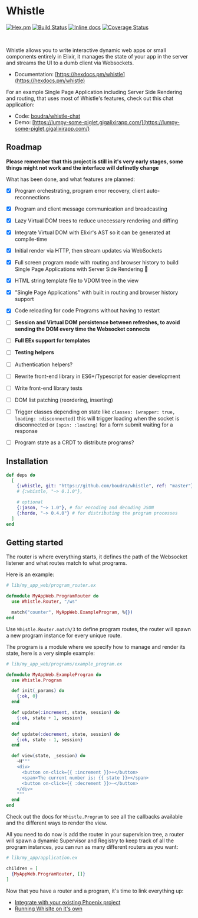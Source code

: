 # Whistle
[![Hex.pm](https://img.shields.io/hexpm/v/whistle.svg)](https://hex.pm/packages/whistle) [![Build Status](https://travis-ci.org/boudra/whistle.svg?branch=master)](https://travis-ci.org/boudra/whistle) [![Inline docs](http://inch-ci.org/github/boudra/whistle.svg)](http://inch-ci.org/github/boudra/whistle) [![Coverage Status](https://coveralls.io/repos/github/boudra/whistle/badge.svg)](https://coveralls.io/github/boudra/whistle)

<br>

Whistle allows you to write interactive dynamic web apps or small components entirely in Elixir, it manages the state of your app in the server and streams the UI to a dumb client via Websockets.

- Documentation: [https://hexdocs.pm/whistle](https://hexdocs.pm/whistle)

For an example Single Page Application including Server Side Rendering and routing, that uses most of Whistle's features, check out this chat application:

- Code: [boudra/whistle-chat](https://github.com/boudra/whistle-chat)
- Demo: [https://lumpy-some-piglet.gigalixirapp.com/](https://lumpy-some-piglet.gigalixirapp.com/)

## Roadmap

**Please remember that this project is still in it's very early stages, some things might not work and the interface will definetly change**

What has been done, and what features are planned:

- [x] Program orchestrating, program error recovery, client auto-reconnections
- [x] Program and client message communication and broadcasting
- [x] Lazy Virtual DOM trees to reduce unecessary rendering and diffing
- [x] Integrate Virtual DOM with Elixir's AST so it can be generated at compile-time
- [x] Initial render via HTTP, then stream updates via WebSockets
- [x] Full screen program mode with routing and browser history to build Single Page Applications with Server Side Rendering :rocket:
- [x] HTML string template file to VDOM tree in the view
- [x] "Single Page Applications" with built in routing and browser history support
- [x] Code reloading for code Programs without having to restart
- [ ] **Session and Virtual DOM persistence between refreshes, to avoid sending the DOM every time the Websocket connects**
- [ ] **Full EEx support for templates**
- [ ] **Testing helpers**
- [ ] Authentication helpers?
- [ ] Rewrite front-end library in ES6+/Typescript for easier development
- [ ] Write front-end library tests
- [ ] DOM list patching (reordering, inserting)
- [ ] Trigger classes depending on state like `classes: [wrapper: true, loading: :disconnected]` this will trigger loading when the socket is disconnected or `[spin: :loading]` for a form submit waiting for a response
- [ ] Program state as a CRDT to distribute programs?


## Installation

```elixir
def deps do
  [
    {:whistle, git: "https://github.com/boudra/whistle", ref: "master"},
    # {:whistle, "~> 0.1.0"},

    # optional
    {:jason, "~> 1.0"}, # for encoding and decoding JSON
    {:horde, "~> 0.4.0"} # for distributing the program processes
  ]
end
```

## Getting started

The router is where everything starts, it defines the path of the Websocket listener and what routes match to what programs.

Here is an example:

```elixir
# lib/my_app_web/program_router.ex

defmodule MyAppWeb.ProgramRouter do
  use Whistle.Router, "/ws"

  match("counter", MyAppWeb.ExampleProgram, %{})
end
```

Use `Whistle.Router.match/3` to define program routes, the router will spawn a new program instance for every unique route.

The program is a module where we specify how to manage and render its state, here is a very simple example:

```elixir
# lib/my_app_web/programs/example_program.ex

defmodule MyAppWeb.ExampleProgram do
  use Whistle.Program

  def init(_params) do
    {:ok, 0}
  end

  def update(:increment, state, session) do
    {:ok, state + 1, session}
  end

  def update(:decrement, state, session) do
    {:ok, state - 1, session}
  end

  def view(state, _session) do
    ~H"""
    <div>
      <button on-click={{ :increment }}>+</button>
      <span>The current number is: {{ state }}></span>
      <button on-click={{ :decrement }}>-</button>
    </div>
    """
  end
end
```

Check out the docs for `Whistle.Program` to see all the callbacks available and the different ways to render the view.

All you need to do now is add the router in your supervision tree, a router will spawn a dynamic Supervisor and Registry to keep track of all the program instances, you can run as many different routers as you want:

```elixir
# lib/my_app/application.ex

children = [
  {MyAppWeb.ProgramRouter, []}
]
```

Now that you have a router and a program, it's time to link everything up:

- [Integrate with your existing Phoenix project](/docs/phoenix.md)
- [Running Whislte on it's own](/docs/setup.md)
